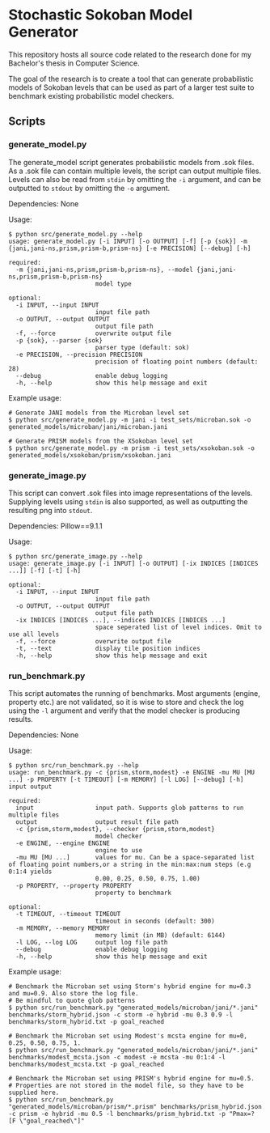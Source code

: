 # Stochastic Sokoban Model Generator
This repository hosts all source code related to the research done for my Bachelor's thesis in Computer Science.

The goal of the research is to create a tool that can generate probabilistic models of Sokoban levels that can be
used as part of a larger test suite to benchmark existing probabilistic model checkers.

## Scripts
### generate_model.py
The generate_model script generates probabilistic models from .sok files. 
As a .sok file can contain multiple levels, the script can output multiple files. 
Levels can also be read from `stdin` by omitting the `-i` argument, 
and can be outputted to `stdout` by omitting the `-o` argument.

Dependencies: None

Usage:
```shell
$ python src/generate_model.py --help
usage: generate_model.py [-i INPUT] [-o OUTPUT] [-f] [-p {sok}] -m {jani,jani-ns,prism,prism-b,prism-ns} [-e PRECISION] [--debug] [-h]

required:
  -m {jani,jani-ns,prism,prism-b,prism-ns}, --model {jani,jani-ns,prism,prism-b,prism-ns}
                        model type

optional:
  -i INPUT, --input INPUT
                        input file path
  -o OUTPUT, --output OUTPUT
                        output file path
  -f, --force           overwrite output file
  -p {sok}, --parser {sok}
                        parser type (default: sok)
  -e PRECISION, --precision PRECISION
                        precision of floating point numbers (default: 28)
  --debug               enable debug logging
  -h, --help            show this help message and exit
```

Example usage:
```shell
# Generate JANI models from the Microban level set
$ python src/generate_model.py -m jani -i test_sets/microban.sok -o generated_models/microban/jani/microban.jani

# Generate PRISM models from the XSokoban level set
$ python src/generate_model.py -m prism -i test_sets/xsokoban.sok -o generated_models/xsokoban/prism/xsokoban.jani
```

### generate_image.py
This script can convert .sok files into image representations of the levels. 
Supplying levels using `stdin` is also supported, as well as outputting the resulting png into `stdout`.

Dependencies: Pillow==9.1.1

Usage:
```shell
$ python src/generate_image.py --help
usage: generate_image.py [-i INPUT] [-o OUTPUT] [-ix INDICES [INDICES ...]] [-f] [-t] [-h]

optional:
  -i INPUT, --input INPUT
                        input file path
  -o OUTPUT, --output OUTPUT
                        output file path
  -ix INDICES [INDICES ...], --indices INDICES [INDICES ...]
                        space seperated list of level indices. Omit to use all levels
  -f, --force           overwrite output file
  -t, --text            display tile position indices
  -h, --help            show this help message and exit
```

### run_benchmark.py
This script automates the running of benchmarks. Most arguments (engine, property etc.) are not validated, 
so it is wise to store and check the log using the `-l` argument and verify that the model checker is producing results.

Dependencies: None

Usage:
```shell
$ python src/run_benchmark.py --help
usage: run_benchmark.py -c {prism,storm,modest} -e ENGINE -mu MU [MU ...] -p PROPERTY [-t TIMEOUT] [-m MEMORY] [-l LOG] [--debug] [-h] input output

required:
  input                 input path. Supports glob patterns to run multiple files
  output                output result file path
  -c {prism,storm,modest}, --checker {prism,storm,modest}
                        model checker
  -e ENGINE, --engine ENGINE
                        engine to use
  -mu MU [MU ...]       values for mu. Can be a space-separated list of floating point numbers,or a string in the min:max:num steps (e.g 0:1:4 yields
                        0.00, 0.25, 0.50, 0.75, 1.00)
  -p PROPERTY, --property PROPERTY
                        property to benchmark

optional:
  -t TIMEOUT, --timeout TIMEOUT
                        timeout in seconds (default: 300)
  -m MEMORY, --memory MEMORY
                        memory limit (in MB) (default: 6144)
  -l LOG, --log LOG     output log file path
  --debug               enable debug logging
  -h, --help            show this help message and exit
```

Example usage:
```shell
# Benchmark the Microban set using Storm's hybrid engine for mu=0.3 and mu=0.9. Also store the log file.
# Be mindful to quote glob patterns
$ python src/run_benchmark.py "generated_models/microban/jani/*.jani" benchmarks/storm_hybrid.json -c storm -e hybrid -mu 0.3 0.9 -l benchmarks/storm_hybrid.txt -p goal_reached

# Benchmark the Microban set using Modest's mcsta engine for mu=0, 0.25, 0.50, 0.75, 1.
$ python src/run_benchmark.py "generated_models/microban/jani/*.jani" benchmarks/modest_mcsta.json -c modest -e mcsta -mu 0:1:4 -l benchmarks/modest_mcsta.txt -p goal_reached

# Benchmark the Microban set using PRISM's hybrid engine for mu=0.5.
# Properties are not stored in the model file, so they have to be supplied here.
$ python src/run_benchmark.py "generated_models/microban/prism/*.prism" benchmarks/prism_hybrid.json -c prism -e hybrid -mu 0.5 -l benchmarks/prism_hybrid.txt -p "Pmax=? [F \"goal_reached\"]"
```